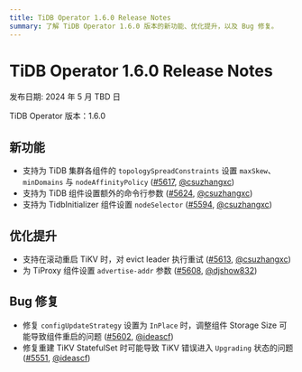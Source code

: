 ```yaml
---
title: TiDB Operator 1.6.0 Release Notes
summary: 了解 TiDB Operator 1.6.0 版本的新功能、优化提升，以及 Bug 修复。
---
```


# TiDB Operator 1.6.0 Release Notes

发布日期: 2024 年 5 月 TBD 日

TiDB Operator 版本：1.6.0

## 新功能

- 支持为 TiDB 集群各组件的 `topologySpreadConstraints` 设置 `maxSkew`、`minDomains` 与 `nodeAffinityPolicy` ([#5617](https://github.com/pingcap/tidb-operator/pull/5617), [@csuzhangxc](https://github.com/csuzhangxc))
- 支持为 TiDB 组件设置额外的命令行参数 ([#5624](https://github.com/pingcap/tidb-operator/pull/5624), [@csuzhangxc](https://github.com/csuzhangxc))
- 支持为 TidbInitializer 组件设置 `nodeSelector` ([#5594](https://github.com/pingcap/tidb-operator/pull/5594), [@csuzhangxc](https://github.com/csuzhangxc))

## 优化提升

- 支持在滚动重启 TiKV 时，对 evict leader 执行重试 ([#5613](https://github.com/pingcap/tidb-operator/pull/5613), [@csuzhangxc](https://github.com/csuzhangxc))
- 为 TiProxy 组件设置 `advertise-addr` 参数 ([#5608](https://github.com/pingcap/tidb-operator/pull/5608), [@djshow832](https://github.com/djshow832))

## Bug 修复

- 修复 `configUpdateStrategy` 设置为 `InPlace` 时，调整组件 Storage Size 可能导致组件重启的问题 ([#5602](https://github.com/pingcap/tidb-operator/pull/5602), [@ideascf](https://github.com/ideascf))
- 修复重建 TiKV StatefulSet 时可能导致 TiKV 错误进入 `Upgrading` 状态的问题 ([#5551](https://github.com/pingcap/tidb-operator/pull/5551), [@ideascf](https://github.com/ideascf))
